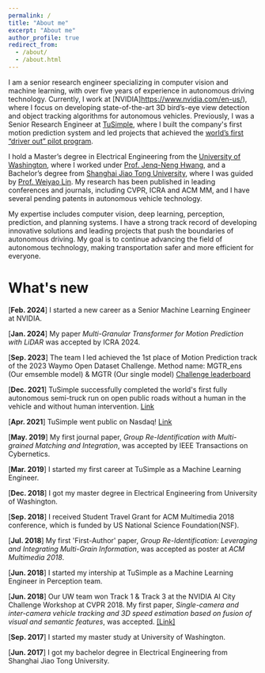 ```yaml
---
permalink: /
title: "About me"
excerpt: "About me"
author_profile: true
redirect_from: 
  - /about/
  - /about.html
---
```


I am a senior research engineer specializing in computer vision and machine learning, with over five years of experience in autonomous driving technology. Currently, I work at [NVIDIA]https://www.nvidia.com/en-us/), where I focus on developing state-of-the-art 3D bird’s-eye view detection and object tracking algorithms for autonomous vehicles. Previously, I was a Senior Research Engineer at [TuSimple](https://www.tusimple.com/), where I built the company's first motion prediction system and led projects that achieved the [world’s first “driver out” pilot program](https://www.youtube.com/watch?v=sgFqS4mi0Qw&list=PLZMaa5B165Ps_PoShcA-o6PTU6W16A6hb).

I hold a Master’s degree in Electrical Engineering from the [University of Washington](https://www.washington.edu/), where I worked under [Prof. Jenq-Neng Hwang](https://people.ece.uw.edu/hwang/), and a Bachelor’s degree from [Shanghai Jiao Tong University](https://en.sjtu.edu.cn/), where I was guided by [Prof. Weiyao Lin](https://weiyaolin.github.io/). My research has been published in leading conferences and journals, including CVPR, ICRA and ACM MM, and I have several pending patents in autonomous vehicle technology.

My expertise includes computer vision, deep learning, perception, prediction, and planning systems. I have a strong track record of developing innovative solutions and leading projects that push the boundaries of autonomous driving. My goal is to continue advancing the field of autonomous technology, making transportation safer and more efficient for everyone.

# What's new
<!--<ul style="width: auto; height: 300px; overflow: auto">

  <li> <b>[Mar. 2023]</b> <a href="https://developer.nvidia.com/metropolis-microservices">NVIDIA Metropolis Microservices 1.0</a> released, where I developed the Multi-Camera Tracking app and trained with synthetic data from Omniverse</li>
  
  <li> <b>[Jan. 2023]</b> Released the 7th AI City Challenge Worshop in conjunction with <a href="https://cvpr2022.thecvf.com/">CVPR 2023</a></li>
  
  <li> <b>[Dec. 2022]</b> <a href="https://developer.nvidia.com/tao-toolkit">NVIDIA TAO Toolkit 4.0</a> released, where I developed people re-identification and pose-based action recognition networks as well as end-to-end video analytics pipelines</li> 
  
  <li> <b>[Oct. 2022]</b> "Label-Efficient Learning on Video Data" accepted as a special issue to <a href="https://ieee-cas.org/files/ieeecass/2022-12/TCSVT-Special%20Issue%20on%20Label-Efficient%20Learning%20on%20Video%20Data.pdf">T-CSVT</a></li> 
  
  <li> <b>[Feb. 2022]</b> Received the Best AE Award of <a href="https://ieeexplore.ieee.org/xpl/RecentIssue.jsp?punumber=76">T-CSVT</a> for 2021</li> 
  
  <li> <b>[Jan. 2022]</b> Released the 6th AI City Challenge Worshop in conjunction with <a href="https://cvpr2022.thecvf.com/">CVPR 2022</a></li> 
  
  <li> <b>[Oct. 2021]</b> Served as an Area Chair of <a href="https://2021.ieeemlsp.org/">MLSP 2021</a></li> 

</ul>-->


[**Feb. 2024**] I started a new career as a Senior Machine Learning Engineer at NVIDIA.

[**Jan. 2024**] My paper *Multi-Granular Transformer for Motion Prediction with LiDAR* was accepted by ICRA 2024.

[**Sep. 2023**] The team I led achieved the 1st place of Motion Prediction track of the 2023 Waymo Open Dataset Challenge. Method name: MGTR_ens (Our emsemble model) & MGTR (Our single model) [Challenge leaderboard](https://waymo.com/open/challenges/2023/motion-prediction/)

[**Dec. 2021**] TuSimple successfully completed the world's first fully autonomous semi-truck run on open public roads without a human in the vehicle and without human intervention.  [Link](https://www.prnewswire.com/news-releases/tusimple-becomes-first-to-successfully-operate-driver-out-fully-autonomous-semi-truck-on-open-public-roads-301451430.html)

[**Apr. 2021**] TuSimple went public on Nasdaq! [Link](https://www.forbes.com/sites/alanohnsman/2021/04/15/robot-truck-startup-tusimple-raises-1-billion-in-first-self-driving-startup-ipo/)

[**May. 2019**] My first journal paper, *Group Re-Identification with Multi-grained Matching and Integration*, was accepted by IEEE Transactions on Cybernetics.

[**Mar. 2019**] I started my first career at TuSimple as a Machine Learning Engineer.

[**Dec. 2018**] I got my master degree in Electrical Engineering from University of Washington.

[**Sep. 2018**] I received Student Travel Grant for ACM Multimedia 2018 conference, which is funded by US National Science Foundation(NSF).

[**Jul. 2018**] My first 'First-Author' paper, *Group Re-Identification: Leveraging and Integrating Multi-Grain Information*, was accepted as poster at *ACM Multimedia 2018*.

[**Jun. 2018**] I started my intership at TuSimple as a Machine Learning Engineer in Perception team.

[**Jun. 2018**] Our UW team won Track 1 & Track 3 at the NVIDIA AI City Challenge Workshop at CVPR 2018. My first paper, *Single-camera and inter-camera vehicle tracking and 3D speed estimation based on fusion of visual and semantic features*, was accepted. [[Link]](https://www.ece.uw.edu/spotlight/hwangs-team-beats-out-the-competition-in-ai-challenges/)

[**Sep. 2017**] I started my master study at University of Washington.

[**Jun. 2017**] I got my bachelor degree in Electrical Engineering from Shanghai Jiao Tong University.
